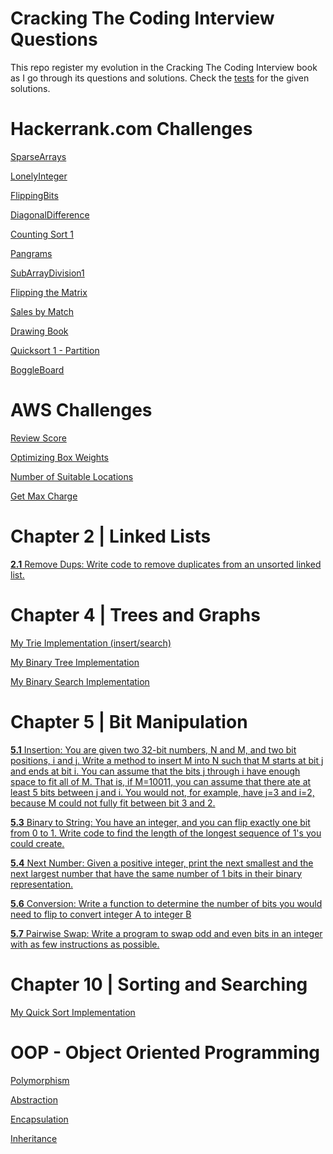 # Cracking The Coding Interview Questions

This repo register my evolution in the Cracking The Coding Interview book as I go through its questions and solutions. Check the [tests](https://github.com/brendonmiranda/CrackingTheCodingInterview/tree/main/src/test/java) for the given solutions.

# Hackerrank.com Challenges

[SparseArrays](https://github.com/brendonmiranda/CrackingTheCodingInterview/blob/main/src/main/java/hackerRank/week1/SparseArrays.java)

[LonelyInteger](https://github.com/brendonmiranda/CrackingTheCodingInterview/blob/main/src/main/java/hackerRank/week1/LonelyInteger.java)

[FlippingBits](https://github.com/brendonmiranda/CrackingTheCodingInterview/blob/main/src/main/java/hackerRank/week1/FlippingBits.java)

[DiagonalDifference](https://github.com/brendonmiranda/CrackingTheCodingInterview/blob/main/src/main/java/hackerRank/week1/DiagonalDifference.java)

[Counting Sort 1](https://github.com/brendonmiranda/CrackingTheCodingInterview/blob/main/src/main/java/hackerRank/week1/CountingSort1.java)

[Pangrams](https://github.com/brendonmiranda/CrackingTheCodingInterview/blob/main/src/main/java/hackerRank/week1/Pangrams.java)

[SubArrayDivision1](https://github.com/brendonmiranda/CrackingTheCodingInterview/blob/main/src/main/java/hackerRank/week1/SubArrayDivision1.java)

[Flipping the Matrix](https://github.com/brendonmiranda/CrackingTheCodingInterview/blob/main/src/main/java/hackerRank/week1/FlippingMatrix.java)

[Sales by Match](https://github.com/brendonmiranda/CrackingTheCodingInterview/blob/main/src/main/java/hackerRank/week2/SalesByMatch.java)

[Drawing Book](https://github.com/brendonmiranda/CrackingTheCodingInterview/blob/main/src/main/java/hackerRank/week2/DrawingBook.java)

[Quicksort 1 - Partition](https://github.com/brendonmiranda/CrackingTheCodingInterview/blob/main/src/main/java/hackerRank/algorithms/sorting/QuickSort1.java)

[BoggleBoard](https://github.com/brendonmiranda/CrackingTheCodingInterview/blob/main/src/main/java/data/structure/tree/BoggleBoard.java)

# AWS Challenges

[Review Score](https://github.com/brendonmiranda/CrackingTheCodingInterview/blob/main/src/main/java/aws/ReviewScore.java)

[Optimizing Box Weights](https://github.com/brendonmiranda/CrackingTheCodingInterview/blob/main/src/main/java/aws/OptimizingBoxWeights.java)

[Number of Suitable Locations](https://github.com/brendonmiranda/CrackingTheCodingInterview/blob/main/src/main/java/aws/NumberOfSuitableLocations.java)

[Get Max Charge]()

# Chapter 2 | Linked Lists 

[**2.1** Remove Dups: Write code to remove duplicates from an unsorted linked list.](https://github.com/brendonmiranda/CrackingTheCodingInterview/blob/main/src/main/java/cracking/the/code/interview/chapter2/RemoveDupQuestion21.java)

# Chapter 4 | Trees and Graphs 

[My Trie Implementation (insert/search)](https://github.com/brendonmiranda/CrackingTheCodingInterview/blob/main/src/main/java/data/structure/tree/TrieTree.java)

[My Binary Tree Implementation](https://github.com/brendonmiranda/CrackingTheCodingInterview/blob/main/src/main/java/cracking/the/code/interview/chapter4/BinaryTree.java)

[My Binary Search Implementation](https://github.com/brendonmiranda/CrackingTheCodingInterview/blob/main/src/main/java/cracking/the/code/interview/chapter4/BinarySearch.java)

# Chapter 5 | Bit Manipulation

[**5.1** Insertion: You are given two 32-bit numbers, N and M, and two bit positions, i and j. Write a method to insert M into N such that M starts at bit j and ends at bit i. You can assume that the bits j through i have enough space to fit all of M. That is, if M=10011, you can assume that there ate at least 5 bits between j and i. You would not, for example, have j=3 and i=2, because M could not fully fit between bit 3 and 2.](https://github.com/brendonmiranda/CrackingTheCodingInterview/blob/main/src/main/java/cracking/the/code/interview/chapter5/Question51.java)

[**5.3** Binary to String: You have an integer, and you can flip exactly one bit from 0 to 1. Write code to find the length of the longest sequence of 1's you could create.](https://github.com/brendonmiranda/CrackingTheCodingInterview/blob/main/src/main/java/cracking/the/code/interview/chapter5/Question53.java)

[**5.4** Next Number: Given a positive integer, print the next smallest and the next largest number that have the same number of 1 bits in their binary representation.](https://github.com/brendonmiranda/CrackingTheCodingInterview/blob/main/src/main/java/cracking/the/code/interview/chapter5/Question54.java)

[**5.6** Conversion: Write a function to determine the number of bits you would need to flip to convert integer A to integer B](https://github.com/brendonmiranda/CrackingTheCodingInterview/blob/main/src/main/java/cracking/the/code/interview/chapter5/Question56.java)

[**5.7** Pairwise Swap: Write a program to swap odd and even bits in an integer with as few instructions as possible.](https://github.com/brendonmiranda/CrackingTheCodingInterview/blob/main/src/main/java/cracking/the/code/interview/chapter5/Question57.java)

# Chapter 10 | Sorting and Searching

[My Quick Sort Implementation](https://github.com/brendonmiranda/CrackingTheCodingInterview/blob/main/src/main/java/algorithm/QuickSortAlgorithm.java)


# OOP - Object Oriented Programming 

[Polymorphism](https://github.com/brendonmiranda/CrackingTheCodingInterview/blob/main/src/main/java/oop/polymorphism/README.md)

[Abstraction](https://github.com/brendonmiranda/CrackingTheCodingInterview/blob/main/src/main/java/oop/abstraction/README.md)

[Encapsulation](https://github.com/brendonmiranda/CrackingTheCodingInterview/blob/main/src/main/java/oop/encapsulation/README.md)

[Inheritance](https://github.com/brendonmiranda/CrackingTheCodingInterview/blob/main/src/main/java/oop/inheritance/README.md)
